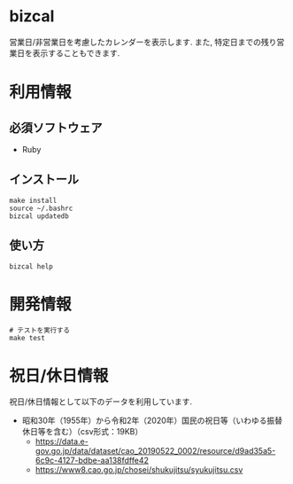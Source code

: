# bizcal

営業日/非営業日を考慮したカレンダーを表示します.
また, 特定日までの残り営業日を表示することもできます.

# 利用情報

## 必須ソフトウェア

 * Ruby

## インストール

    make install
    source ~/.bashrc
    bizcal updatedb

## 使い方

    bizcal help

# 開発情報

    # テストを実行する
    make test

# 祝日/休日情報

祝日/休日情報として以下のデータを利用しています.

 * 昭和30年（1955年）から令和2年（2020年）国民の祝日等（いわゆる振替休日等を含む）（csv形式：19KB）
   - https://data.e-gov.go.jp/data/dataset/cao_20190522_0002/resource/d9ad35a5-6c9c-4127-bdbe-aa138fdffe42
   - https://www8.cao.go.jp/chosei/shukujitsu/syukujitsu.csv

